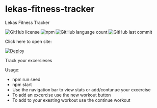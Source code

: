 # lekas-fitness-tracker

Lekas Fitness Tracker

![GitHub license](https://img.shields.io/badge/license-MIT-blue.svg)
![npm](https://img.shields.io/npm/v/npm?color=orange&logo=npm)
![GitHub language count](https://img.shields.io/github/languages/count/elmir123/lekas-fitness-tracker?color=green)
![GitHub last commit](https://img.shields.io/github/last-commit/elmir123/lekas-fitness-tracker?color=orange)

Click here to open site:

[![Deploy](https://www.herokucdn.com/deploy/button.svg)](https://aqueous-shelf-70797.herokuapp.com/)

Track your excersieses

Usage:
- npm run seed
- npm start
- Use the navigation bar to view stats or 
    add/contunue your excercise
- To add an excercise use the new workout button
- To add to your exesting workout use the continue workout


